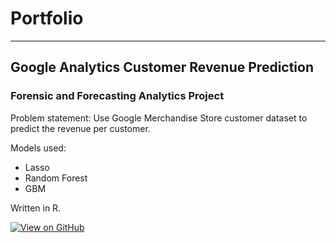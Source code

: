 # Portfolio
---
## Google Analytics Customer Revenue Prediction

### Forensic and Forecasting Analytics Project

Problem statement: Use Google Merchandise Store customer dataset to predict the revenue per customer.

Models used:
- Lasso
- Random Forest
- GBM

Written in R.

[![View on GitHub](https://img.shields.io/badge/GitHub-View_on_GitHub-blue?logo=GitHub)](https://github.com/gavinongzk/gavinongzk.github.io/blob/master/projects/Google%20Analytics-Customer%20Revenue%20Prediction/analysis/ACCT420-G1-GoogleRevenuePrediction-Team%202_Report.pdf)